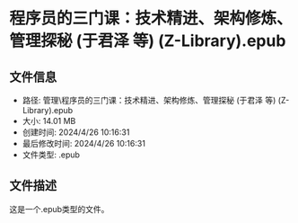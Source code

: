 ﻿# 程序员的三门课：技术精进、架构修炼、管理探秘 (于君泽 等) (Z-Library).epub

## 文件信息
- 路径: 管理\程序员的三门课：技术精进、架构修炼、管理探秘 (于君泽 等) (Z-Library).epub
- 大小: 14.01 MB
- 创建时间: 2024/4/26 10:16:31
- 最后修改时间: 2024/4/26 10:16:31
- 文件类型: .epub

## 文件描述
这是一个.epub类型的文件。

